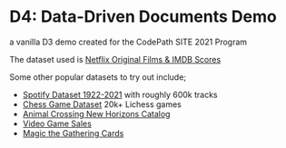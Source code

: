 # D4: Data-Driven Documents Demo

a vanilla D3 demo created for the CodePath SITE 2021 Program

The dataset used is [Netflix Original Films & IMDB Scores](https://www.kaggle.com/luiscorter/netflix-original-films-imdb-scores?select=NetflixOriginals.csv)

Some other popular datasets to try out include;

* [Spotify Dataset 1922-2021](https://www.kaggle.com/yamaerenay/spotify-dataset-19212020-160k-tracks) with roughly 600k tracks
* [Chess Game Dataset](https://www.kaggle.com/datasnaek/chess) 20k+ Lichess games
* [Animal Crossing New Horizons Catalog](https://www.kaggle.com/jessicali9530/animal-crossing-new-horizons-nookplaza-dataset)
* [Video Game Sales](https://www.kaggle.com/gregorut/videogamesales)
* [Magic the Gathering Cards](https://www.kaggle.com/mylesoneill/magic-the-gathering-cards)